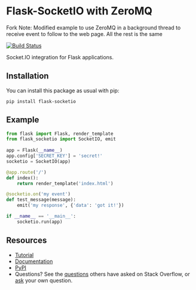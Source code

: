 Flask-SocketIO with ZeroMQ
==============

Fork Note: Modified example to use ZeroMQ in a background thread to receive event to follow to the web page. All the rest is the same


[![Build Status](https://travis-ci.org/miguelgrinberg/Flask-SocketIO.png?branch=master)](https://travis-ci.org/miguelgrinberg/Flask-SocketIO)

Socket.IO integration for Flask applications.

Installation
------------

You can install this package as usual with pip:

    pip install flask-socketio

Example
-------

```py
from flask import Flask, render_template
from flask_socketio import SocketIO, emit
    
app = Flask(__name__)
app.config['SECRET_KEY'] = 'secret!'
socketio = SocketIO(app)

@app.route('/')
def index():
    return render_template('index.html')

@socketio.on('my event')
def test_message(message):
    emit('my response', {'data': 'got it!'})

if __name__ == '__main__':
    socketio.run(app)
```

Resources
---------

- [Tutorial](http://blog.miguelgrinberg.com/post/easy-websockets-with-flask-and-gevent)
- [Documentation](http://flask-socketio.readthedocs.io/en/latest/)
- [PyPI](https://pypi.python.org/pypi/Flask-SocketIO)
- Questions? See the [questions](https://stackoverflow.com/questions/tagged/flask-socketio) others have asked on Stack Overflow, or [ask](https://stackoverflow.com/questions/ask?tags=python+flask-socketio+python-socketio) your own question.

